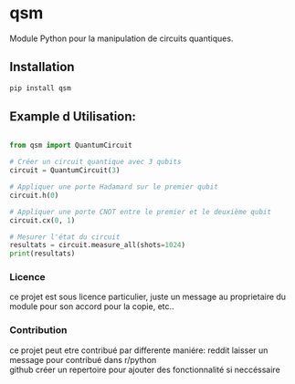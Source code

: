 # qsm

Module Python pour la manipulation de circuits quantiques.

## Installation

```bash
pip install qsm
```

## Example d Utilisation:

```python

from qsm import QuantumCircuit

# Créer un circuit quantique avec 3 qubits
circuit = QuantumCircuit(3)

# Appliquer une porte Hadamard sur le premier qubit
circuit.h(0)

# Appliquer une porte CNOT entre le premier et le deuxième qubit
circuit.cx(0, 1)

# Mesurer l'état du circuit
resultats = circuit.measure_all(shots=1024)
print(resultats)

```

### Licence

ce projet est sous licence particulier, juste un message au proprietaire du module pour son accord pour la copie, etc..

### Contribution

ce projet peut etre contribué par differente maniére:
    reddit laisser un message pour contribué dans r/python                             
    github créer un repertoire pour ajouter des fonctionnalité si neccéssaire


